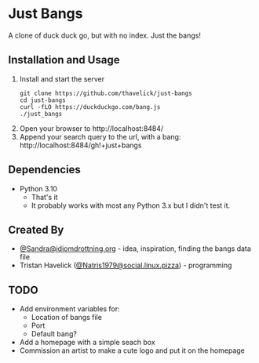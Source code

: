 # Just Bangs

A clone of duck duck go, but with no index. Just the bangs!

## Installation and Usage

1. Install and start the server
    ```
    git clone https://github.com/thavelick/just-bangs
    cd just-bangs
    curl -fLO https://duckduckgo.com/bang.js
    ./just_bangs
    ```
2. Open your browser to http://localhost:8484/
3. Append your search query to the url, with a bang: 
  http://localhost:8484/gh!+just+bangs

## Dependencies
* Python 3.10
  * That's it
  * It probably works with most any Python 3.x but I didn't test it.

## Created By
* [@Sandra@idiomdrottning.org](https://idiomdrottning.org/users/Sandra) - idea, inspiration, finding the bangs data file
* Tristan Havelick ([@Natris1979@social.linux.pizza](https://social.linux.pizza/@Natris1979)) - programming

## TODO
* Add environment variables for:
  * Location of bangs file
  * Port
  * Default bang?
* Add a homepage with a simple seach box
* Commission an artist to make a cute logo and put it on the homepage
